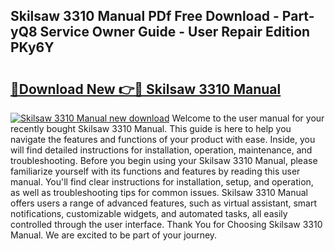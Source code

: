 ## Skilsaw 3310 Manual PDf Free Download - Part-yQ8 Service Owner Guide - User Repair Edition PKy6Y

# <h2><a href="http://bc2563.oget.top/?id=Skilsaw+3310+Manual">🔗Download New 👉🔴 Skilsaw 3310 Manual</a></h2>

[![Skilsaw 3310 Manual new download](https://i.imgur.com/5g1atiW.png)](http://bc2563.oget.top/?id=Skilsaw+3310+Manual)
Welcome to the user manual for your recently bought Skilsaw 3310 Manual. This guide is here to help you navigate the features and functions of your product with ease. Inside, you will find detailed instructions for installation, operation, maintenance, and troubleshooting. Before you begin using your Skilsaw 3310 Manual, please familiarize yourself with its functions and features by reading this user manual. You'll find clear instructions for installation, setup, and operation, as well as troubleshooting tips for common issues. Skilsaw 3310 Manual offers users a range of advanced features, such as virtual assistant, smart notifications, customizable widgets, and automated tasks, all easily controlled through the user interface. Thank You for Choosing Skilsaw 3310 Manual. We are excited to be part of your journey.
